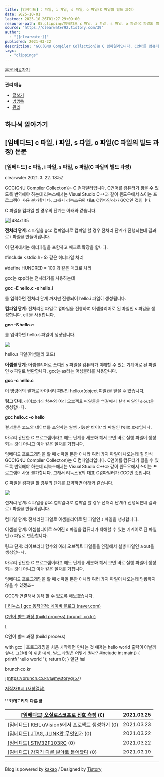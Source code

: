 ```yaml
---
title: [임베디드] c 파일, i 파일, s 파일, o 파일(C 파일의 빌드 과정)
date: 2025-10-01
lastmod: 2025-10-26T01:27:29+09:00
resource-path: 05.clipping/임베디드 c 파일, i 파일, s 파일, o 파일(C 파일의 빌드 과정).md
source: "https://clearwater92.tistory.com/39"
author:
  - "[[clearwater]]"
published: 2021-03-22
description: "GCC(GNU Compiler Collection)는 C 컴파일러입니다. C언어를 컴퓨터가 읽을 수 있도록 번역해야 하는데 리눅스에서는 Visual Studio C++과 같이 윈도우에서 쓰이는 프로그램이 사용 불가합니다. 그래서 리눅스용의 대표 C컴파일러가 GCC인 것입니다. C 파일을 컴파일 할 경우의 단계는 아래와 같습니다. 전처리 단계 : c 파일을 gcc 컴파일러로 컴파일 할 경우 전처리 단계가 진행되는데 결과로 i 파일을 만들어냅니다. 이 단계에서는 헤더파일을 포함하고 매크로 확장을 합니다. #include 와 같은 헤더파일 처리 #define HUNDRED = 100 과 같은 매크로 처리 gcc는 cpp라는 전처리기를 사용하는데 gcc -E hello.c -o hello.i 를 입력하면 전처리.."
tags:
  - "clippings"
---
```

[본문 바로가기](https://clearwater92.tistory.com/#dkBody)

---

**관리 메뉴**
- [글쓰기](https://clearwater92.tistory.com/manage/entry/post "글쓰기")
- [방명록](https://clearwater92.tistory.com/guestbook "방명록")
- [관리](https://clearwater92.tistory.com/manage "관리")

## 하나씩 알아가기

## \[임베디드\] c 파일, i 파일, s 파일, o 파일(C 파일의 빌드 과정) 본문

### \[임베디드\] c 파일, i 파일, s 파일, o 파일(C 파일의 빌드 과정)

clearwater 2021. 3. 22. 18:52

GCC(GNU Compiler Collection)는 C 컴파일러입니다. C언어를 컴퓨터가 읽을 수 있도록 번역해야 하는데 리눅스에서는 Visual Studio C++과 같이 윈도우에서 쓰이는 프로그램이 사용 불가합니다. 그래서 리눅스용의 대표 C컴파일러가 GCC인 것입니다.

C 파일을 컴파일 할 경우의 단계는 아래와 같습니다.

![|484x135](https://img1.daumcdn.net/thumb/R1280x0/?scode=mtistory2&fname=https%3A%2F%2Fblog.kakaocdn.net%2Fdna%2Fx8xPL%2Fbtq0HabcJAh%2FAAAAAAAAAAAAAAAAAAAAANgUQzVK8XIERQ-vN_51KV9CNBPL9b-U3RQnTbnHBQWR%2Fimg.png%3Fcredential%3DyqXZFxpELC7KVnFOS48ylbz2pIh7yKj8%26expires%3D1761922799%26allow_ip%3D%26allow_referer%3D%26signature%3Dw5SavbZCx%252FvwB5QvzlwXj4ws29g%253D)

**전처리 단계**: c 파일을 gcc 컴파일러로 컴파일 할 경우 전처리 단계가 진행되는데 결과로 i 파일을 만들어냅니다.

이 단계에서는 헤더파일을 포함하고 매크로 확장을 합니다.

\#include <stdio.h> 와 같은 헤더파일 처리

\#define HUNDRED = 100 과 같은 매크로 처리

gcc는 cpp라는 전처리기를 사용하는데

**gcc -E hello.c -o hello.i**

를 입력하면 전처리 단계 까지만 진행되어 hello.i 파일이 생성됩니다.

**컴파일 단계**: 전처리된 파일로 컴파일을 진행하여 어셈블리어로 된 파일인 s 파일을 생성합니다. cll 을 사용합니다.

**gcc -S hello.c**

를 입력하면 hello.s 파일이 생성됩니다.

![](https://img1.daumcdn.net/thumb/R1280x0/?scode=mtistory2&fname=https%3A%2F%2Fblog.kakaocdn.net%2Fdna%2Fb0NjMT%2Fbtq1pz2N6Pn%2FAAAAAAAAAAAAAAAAAAAAAHNVG4D3l1GbNEDQPyM8wlCzgU_B10_S1AqdAtjg_icm%2Fimg.png%3Fcredential%3DyqXZFxpELC7KVnFOS48ylbz2pIh7yKj8%26expires%3D1761922799%26allow_ip%3D%26allow_referer%3D%26signature%3D3H0FXadVWoOBV8Ar7CvQDaVcOXQ%253D)

hello.s 파일(어셈블리 코드)

**어셈블 단계**: 어셈블리어로 쓰여진 s 파일을 컴퓨터가 이해할 수 있는 기계어로 된 파일인 o 파일로 변환합니다. gcc는 as라는 어셈블러를 사용합니다.

**gcc -c hello.c**

이 명령어의 결과로 바이너리 파일인 hello.o(object 파일)을 얻을 수 있습니다.

**링크 단계**: 라이브러리 함수와 여러 오브젝트 파일들을 연결해서 실행 파일인 a.out을 생성합니다.

**gcc hello.c -o hello**

결과물은 코드와 데이터를 포함하는 실행 가능한 바이너리 파일인 hello.exe입니다.

아무리 간단한 C 프로그램이라고 해도 단계를 세분화 해서 보면 바로 실행 파일이 생성되는 것이 아니고 이와 같은 절차를 거칩니다.

임베디드 프로그래밍을 할 때 c 파일 뿐만 아니라 여러 가지 파일이 나오는데 잘 인식GCC(GNU Compiler Collection)는 C 컴파일러입니다. C언어를 컴퓨터가 읽을 수 있도록 번역해야 하는데 리눅스에서는 Visual Studio C++과 같이 윈도우에서 쓰이는 프로그램이 사용 불가합니다. 그래서 리눅스용의 대표 C컴파일러가 GCC인 것입니다.

C 파일을 컴파일 할 경우의 단계를 요약하면 아래와 같습니다.

![](https://img1.daumcdn.net/thumb/R1280x0/?scode=mtistory2&fname=https%3A%2F%2Fblog.kakaocdn.net%2Fdna%2Feu1UH7%2Fbtq1qOk8XgQ%2FAAAAAAAAAAAAAAAAAAAAAD7kgMOO7IdoZ9Zyp5Sk-7H8rNdMhmpRFRiaOaZ-LT0m%2Fimg.png%3Fcredential%3DyqXZFxpELC7KVnFOS48ylbz2pIh7yKj8%26expires%3D1761922799%26allow_ip%3D%26allow_referer%3D%26signature%3D5EsitznxydhomKVz6bozF1guyu4%253D)

전처리 단계: c 파일을 gcc 컴파일러로 컴파일 할 경우 전처리 단계가 진행되는데 결과로 i 파일을 만들어냅니다.

컴파일 단계: 전처리된 파일로 어셈블리어로 된 파일인 s 파일을 생성합니다.

어셈블 단계: 어셈블리어로 쓰여진 s 파일을 컴퓨터가 이해할 수 있는 기계어로 된 파일인 o 파일로 변환합니다.

링크 단계: 라이브러리 함수와 여러 오브젝트 파일들을 연결해서 실행 파일인 a.out을 생성합니다.

아무리 간단한 C 프로그램이라고 해도 단계를 세분화 해서 보면 바로 실행 파일이 생성되는 것이 아니고 이와 같은 절차를 거칩니다.

임베디드 프로그래밍을 할 때 c 파일 뿐만 아니라 여러 가지 파일이 나오는데 당황하지 않을 수 있겠죠~

GCC와 연결해서 동작 할 수 있도록 해보겠습니다.

[\[ 리눅스 \] gcc 동작과정: 네이버 블로그 (naver.com)](https://m.blog.naver.com/PostView.nhn?blogId=ekthatkxkd&logNo=221218928935&proxyReferer=https:%2F%2Fwww.google.com%2F)

[C언어 빌드 과정 (build process) (brunch.co.kr)](https://brunch.co.kr/@mystoryg/57)

[

C언어 빌드 과정 (build process)

with gcc | 프로그래밍을 처음 시작하면 만나는 첫 예제는 hello world 출력이 아닐까 싶다. 그런데 이 쉬운 예제, 빌드 과정은 어떻게 될까? \#include int main() { printf("hello world!"); return 0; } 일단 hel

brunch.co.kr

](https://brunch.co.kr/@mystoryg/57)

[저작자표시 (새창열림)](https://creativecommons.org/licenses/by/4.0/deed.ko)

#### '' 카테고리의 다른 글

| [\[임베디드\] 오실로스코프로 신호 측정](https://clearwater92.tistory.com/41) (0) | 2021.03.25 |
| --- | --- |
| [\[임베디드\] KEIL uVision5에서 프로젝트 생성하기](https://clearwater92.tistory.com/40) (0) | 2021.03.23 |
| [\[임베디드\] JTAG, JLINK란 무엇인가](https://clearwater92.tistory.com/38) (0) | 2021.03.22 |
| [\[임베디드\] STM32F103RC](https://clearwater92.tistory.com/37) (0) | 2021.03.22 |
| [\[임베디드\] 갑자기 다른 분야로 들어왔다](https://clearwater92.tistory.com/36) (0) | 2021.03.19 |

---

Blog is powered by [kakao](http://www.kakaocorp.com/) / Designed by [Tistory](http://www.tistory.com/)